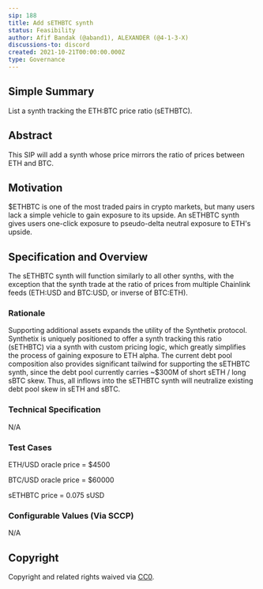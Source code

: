 ```yaml
---
sip: 188
title: Add sETHBTC synth
status: Feasibility
author: Afif Bandak (@aband1), ALEXANDER (@4-1-3-X)
discussions-to: discord
created: 2021-10-21T00:00:00.000Z
type: Governance
---
```


<!--You can leave these HTML comments in your merged SIP and delete the visible duplicate text guides, they will not appear and may be helpful to refer to if you edit it again. This is the suggested template for new SIPs. Note that an SIP number will be assigned by an editor. When opening a pull request to submit your SIP, please use an abbreviated title in the filename, `sip-draft_title_abbrev.md`. The title should be 44 characters or less.-->

## Simple Summary

List a synth tracking the ETH:BTC price ratio (sETHBTC).

## Abstract

This SIP will add a synth whose price mirrors the ratio of prices between ETH and BTC. 

## Motivation

$ETHBTC is one of the most traded pairs in crypto markets, but many users lack a simple vehicle to gain exposure to its upside. An sETHBTC synth gives users one-click exposure to pseudo-delta neutral exposure to ETH's upside.

## Specification and Overview

The sETHBTC synth will function similarly to all other synths, with the exception that the synth trade at the ratio of prices from multiple Chainlink feeds (ETH:USD and BTC:USD, or inverse of BTC:ETH).

### Rationale

Supporting additional assets expands the utility of the Synthetix protocol. Synthetix is uniquely positioned to offer a synth tracking this ratio (sETHBTC) via a synth with custom pricing logic, which greatly simplifies the process of gaining exposure to ETH alpha. The current debt pool composition also provides significant tailwind for supporting the sETHBTC synth, since the debt pool currently carries ~$300M of short sETH / long sBTC skew. Thus, all inflows into the sETHBTC synth will neutralize existing debt pool skew in sETH and sBTC. 

### Technical Specification

N/A

### Test Cases

<!--Test cases for an implementation are mandatory for SIPs but can be included with the implementation..-->
ETH/USD oracle price = $4500

BTC/USD oracle price = $60000

sETHBTC price = 0.075 sUSD



### Configurable Values (Via SCCP)

<!--Please list all values configurable via SCCP under this implementation.-->

N/A

## Copyright

Copyright and related rights waived via [CC0](https://creativecommons.org/publicdomain/zero/1.0/).
